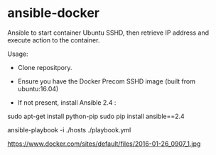 # ansible-docker
Ansible to start container Ubuntu SSHD, then retrieve IP address and execute action to the container. 


Usage:

- Clone repositpory. 

- Ensure you have the Docker Precom SSHD image (built from ubuntu:16.04)

- If not present, install Ansible 2.4 : 

sudo apt-get install python-pip
sudo pip install ansible==2.4

ansible-playbook -i ./hosts ./playbook.yml


https://www.docker.com/sites/default/files/2016-01-26_0907_1.jpg
